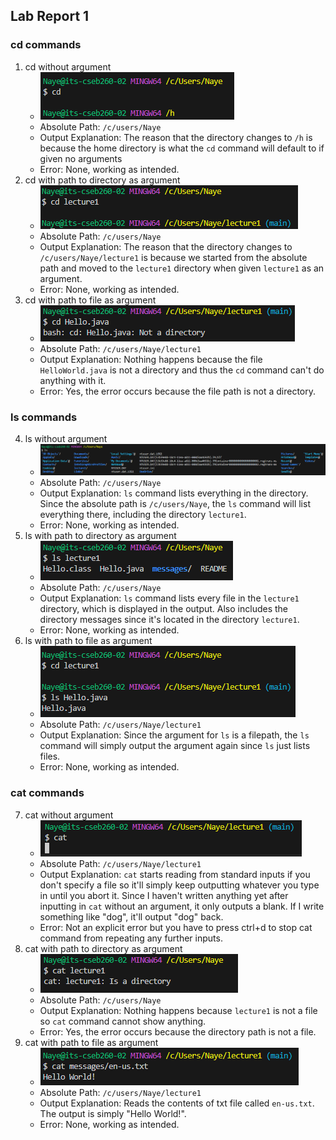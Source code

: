 ## Lab Report 1
### cd commands
1. cd without argument
	* ![Image](Ex1.PNG)
	* Absolute Path: `/c/users/Naye`
	* Output Explanation: The reason that the directory changes to `/h` is because the home directory is what the `cd` command will default to if given no arguments  
	* Error: None, working as intended. 
2. cd with path to directory as argument
	* ![Image](Ex2.PNG)
	* Absolute Path: `/c/users/Naye`
	* Output Explanation: The reason that the directory changes to `/c/users/Naye/lecture1` is because we started from the absolute path and moved to the `lecture1` directory when given `lecture1` as an argument.
	* Error: None, working as intended. 
3. cd with path to file as argument
	* ![Image](Ex3.PNG)
	* Absolute Path: `/c/users/Naye/lecture1`
	* Output Explanation: Nothing happens because the file `HelloWorld.java` is not a directory and thus the `cd` command can't do anything with it. 
	* Error: Yes, the error occurs because the file path is not a directory.

### ls commands
4. ls without argument 
	* ![Image](Ex4.PNG)
	* Absolute Path: `/c/users/Naye`
	* Output Explanation: `ls` command lists everything in the directory. Since the absolute path is `/c/users/Naye`, the `ls` command will list everything there, including the directory `lecture1`.
	* Error: None, working as intended.
5. ls with path to directory as argument
	* ![Image](Ex6.PNG)
	* Absolute Path: `/c/users/Naye`
	* Output Explanation: `ls` command lists every file in the `lecture1` directory, which is displayed in the output. Also includes the directory messages since it's located in the directory `lecture1`. 
	* Error: None, working as intended. 
6. ls with path to file as argument
	* ![Image](Ex5.PNG)
	* Absolute Path: `/c/users/Naye/lecture1`
	* Output Explanation: Since the argument for `ls` is a filepath, the `ls` command will simply output the argument again since `ls` just lists files. 
	* Error: None, working as intended.

### cat commands
7. cat without argument 
	* ![Image](Ex7.PNG)
	* Absolute Path: `/c/users/Naye/lecture1`
	* Output Explanation: `cat` starts reading from standard inputs if you don't specify a file so it'll simply keep outputting whatever you type in until you abort it. Since I haven't written anything yet after inputting in `cat` without an argument, it only outputs a blank. If I write something like "dog", it'll output "dog" back. 
	* Error: Not an explicit error but you have to press ctrl+d to stop cat command from repeating any further inputs. 
8. cat with path to directory as argument
	* ![Image](Ex8.PNG)
	* Absolute Path: `/c/users/Naye`
	* Output Explanation: Nothing happens because `lecture1` is not a file so `cat` command cannot show anything. 
	* Error: Yes, the error occurs because the directory path is not a file.
9. cat with path to file as argument 
	* ![Image](Ex9.PNG)
	* Absolute Path: `/c/users/Naye/lecture1`
	* Output Explanation: Reads the contents of txt file called `en-us.txt`. The output is simply "Hello World!". 
	* Error: None, working as intended.
